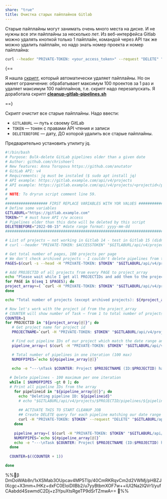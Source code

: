 ```yaml
---
share: "true"
title: Очистка старых пайплайнов Gitlab
---
```


Старые пайплайны могут занимать очень много места на диске. И не нужны все эти пайплайны за несколько лет. Из веб-интерфейса Gitlab можно удалять кнопкой только 1 пайплайн, командой через API так же можно удалить пайплайн, но надо знать номер проекта и номер пайплайна:

```bash
curl --header "PRIVATE-TOKEN: <your_access_token>" --request "DELETE" "https://gitlab.example.com/api/v4/projects/номер_проекта/pipelines/номер_пайплайна"
```

{==

Я нашла [скрипт](https://gist.github.com/chrishoerl), который автоматически удаляет пайплайны. Но он имеет ограничение: обрабатывает максимум 100 проектов за 1 раз и удаляет максимум 100 пайплайнов, т.е. скрипт надо перезапускать. Я доработала скрипт [**cleanup-gitlab-pipelines.sh**](https://gist.github.com/anutator/7f24f83db93bf7cc5d159de4fabd77a7#file-cleanup-gitlab-pipelines-sh)

==}

Cкрипт очистит все старые пайплайны. Надо ввести:
- `GITLABURL` — путь к своему GitLab
- `TOKEN` — токен с правами API чтения и записи
- `DELETEBEFORE` — дату, ДО которой удалить все старые пайплайны.

Предварительно установить утилиту jq.

```sh title="cleanup-gitlab-pipelines.sh"
#!/bin/bash
# Purpose: Bulk-delete GitLab pipelines older than a given date
# Author: github.com/chrishoerl
# New features: Anna Toropova https://github.com/anutator
# GitLab API: v4
# Requirements: jq must be instaled ($ sudo apt install jq)
# API example: https://gitlab.example.com/api/v4/projects
# API example: https://gitlab.example.com/api/v4/projects/<projectid>/pipelines
#
# NOTE: To dryrun script comment line 59.
#
################### FIRST REPLACE VARIABLES WITH YOR VALUES ############
# Define some variables
GITLABURL="https://gitlab.example.com"
TOKEN="" # must have API r/w access
# Pipelines older than this date will be deleted by this script
DELETEBEFORE="2022-08-15" #date range format: yyyy-mm-dd
########################################################################

# List of projects — not working in Gitlab 14 - test in Gitlab 15 (didn't test yet)
# curl --header "PRIVATE-TOKEN: $ACCESSTOKEN" "$GITLABURL/api/v4/project_aliases"

# Get total number of pages, 100 projects per page
# We don't check archived projects - I couldn't delete pipelines from that projects.
PAGES=$(curl -s --head -H "PRIVATE-TOKEN: $TOKEN" "$GITLABURL/api/v4/projects?archived=false&per_page=100" | grep -i x-total-pages | awk '{print $2}' | tr -d '\r\n')

# Add PROJECTID of all projects from every PAGE to project_array
echo "Please wait while I get all PROJECTIDs and add them to the project_array."
for PAGE in $(seq 1 $PAGES); do
project_array+=( `curl -H "PRIVATE-TOKEN: $TOKEN" "$GITLABURL/api/v4/projects?archived=false&per_page=100&page=$PAGE" 2> /dev/null | jq -r .[].id` )
done

echo "Total number of projects (except archived projects): ${#project_array[@]}"

# Now let's work with the project id from the project_array
# COUNTER will show number of Task — from 1 to total number of projects.
COUNTER=1
for PROJECTID in "${project_array[@]}"; do
   # Get project name for project id
   PROJECTNAME=`curl -H "PRIVATE-TOKEN: $TOKEN" "$GITLABURL/api/v4/projects/$PROJECTID" 2> /dev/null | jq -r .path_with_namespace`

   # Find out pipeline IDs of our project which match the date range and write results into pipeline_array
   pipeline_array=( $(curl -H "PRIVATE-TOKEN: $TOKEN" "$GITLABURL/api/v4/projects/$PROJECTID/pipelines?per_page=100&sort=asc&updated_before=${DELETEBEFORE}T23:01:00.000Z" 2> /dev/null | jq -r .[].id) )

   # Total number of pipelines in one iteration (100 max)
   NUMOFPIPES=`echo ${#pipeline_array[@]}`
   
   echo -e "---\nTask $COUNTER: Project $PROJECTNAME (ID:$PROJECTID) has $NUMOFPIPES pipelines to delete."

  # Delete pipelines - 100 maximum per one iteration
  while [ $NUMOFPIPES -gt 0 ]; do
  # Print all pipeline IDs from the array
    for pipelineid in "${pipeline_array[@]}"; do
      echo "Deleting pipeline ID: ${pipelineid}"
      # echo "$GITLABURL/api/v4/projects/$PROJECTID/pipelines/${pipelineid}"
  
      ## ACTIVATE THIS TO START CLEANUP JOB
      ## Create DELETE query for each pipeline matching our date range
      curl -H "PRIVATE-TOKEN: $TOKEN" --request "DELETE" "$GITLABURL/api/v4/projects/$PROJECTID/pipelines/$pipelineid"
    done
   
    pipeline_array=( $(curl -H "PRIVATE-TOKEN: $TOKEN" "$GITLABURL/api/v4/projects/$PROJECTID/pipelines?per_page=100&sort=asc&updated_before=${DELETEBEFORE}T23:01:00.000Z" 2> /dev/null | jq -r .[].id) )
    NUMOFPIPES=`echo ${#pipeline_array[@]}`
    echo -e "---\nTask $COUNTER: Project $PROJECTNAME (ID:$PROJECTID) has $NUMOFPIPES pipelines to delete."
  done
   
  COUNTER=$((COUNTER + 1))

done
```


%%🔐β DmDoWAb8n/1xXSMab3OUpcav4MP5TIp/40CmRKRqvCm2d2VWMj/pHBZJIXcgc+X3mm+/HKz+dxFC0EloiDllBb2/u7yyBtbmXOF7w++iUl2Na2IQVr1/yufCAabdd4SswmdC2Dj+z3YpuXtsRgeTP9dSrTZmwA== 🔐%%
